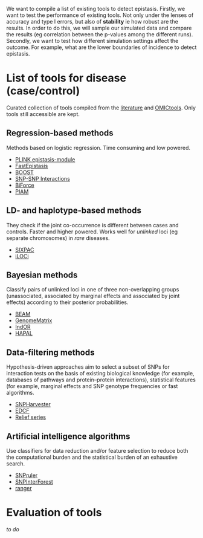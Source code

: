 We want to compile a list of existing tools to detect epistasis. Firstly, we want to test the performance of existing tools. Not only under the lenses of accuracy and type I errors, but also of **stability** ie how robust are the results. In order to do this, we will sample our simulated data and compare the results (eg correlation between the p-values among the different runs). Secondly, we want to test how different simulation settings affect the outcome. For example, what are the lower boundaries of incidence to detect epistasis.

# List of tools for disease (case/control)

Curated collection of tools compiled from the [literature](http://www.nature.com/nrg/journal/v15/n11/full/nrg3747.html) and [OMICtools](https://omictools.com/epistasis-detection-category). Only tools still accessible are kept.

## Regression-based methods

Methods based on logistic regression. Time consuming and low powered.

* [PLINK epistasis-module](http://pngu.mgh.harvard.edu/~purcell/plink/epi.shtml)
* [FastEpistasis](http://www.vital-it.ch/software/FastEpistasis)
* [BOOST](http://bioinformatics.ust.hk/BOOST.html)
* [SNP-SNP Interactions](https://sites.ualberta.ca/~yyasui/software.html#snpGWAS)
* [BiForce](http://bioinfo.utu.fi/biforcetoolbox)
* [PIAM](http://www.ihs.ac.cn/xykong/PIAM.zip)

## LD- and haplotype-based methods

They check if the joint co-occurrence is different between cases and controls. Faster and higher powered. Works well for *unlinked* loci (eg separate chromosomes) in *rare* diseases.

* [SIXPAC](http://www.cs.columbia.edu/~snehitp/sixpac/)
* [iLOCi](http://www4a.biotec.or.th/GI/tools/iloci)

## Bayesian methods

Classify pairs of unlinked loci in one of three non-overlapping groups (unassociated, associated by marginal effects and associated by joint effects) according to their posterior probabilities.

* [BEAM](http://sites.stat.psu.edu/~yuzhang/)
* [GenomeMatrix](https://sph.uth.edu/hgc/faculty/xiong/software-B.html)
* [IndOR](http://emily.perso.math.cnrs.fr/IndOR/IndOR/IndOR.html)
* [HAPAL](https://www.stt.msu.edu/~cui/software.html)

## Data-filtering methods

Hypothesis-driven approaches aim to select a subset of SNPs for interaction tests on the basis of existing biological knowledge (for example, databases of pathways and protein–protein interactions), statistical features (for example, marginal effects and SNP genotype frequencies or fast algorithms.

* [SNPHarvester](http://bioinformatics.ust.hk/SNPHarvester.html)
* [EDCF](http://www.cs.ucr.edu/~minzhux/EDCF.zip)
* [Relief series](https://code.google.com/archive/p/ensemble-of-filters/)

## Artificial intelligence algorithms

Use classifiers for data reduction and/or feature selection to reduce both the computational burden and the statistical burden of an exhaustive search.

* [SNPruler](http://bioinformatics.ust.hk/Software.html)
* [SNPInterForest](https://gwas.biosciencedbc.jp/SNPInterForest/index.html)
* [ranger](https://github.com/imbs-hl/ranger)

# Evaluation of tools

*to do*
